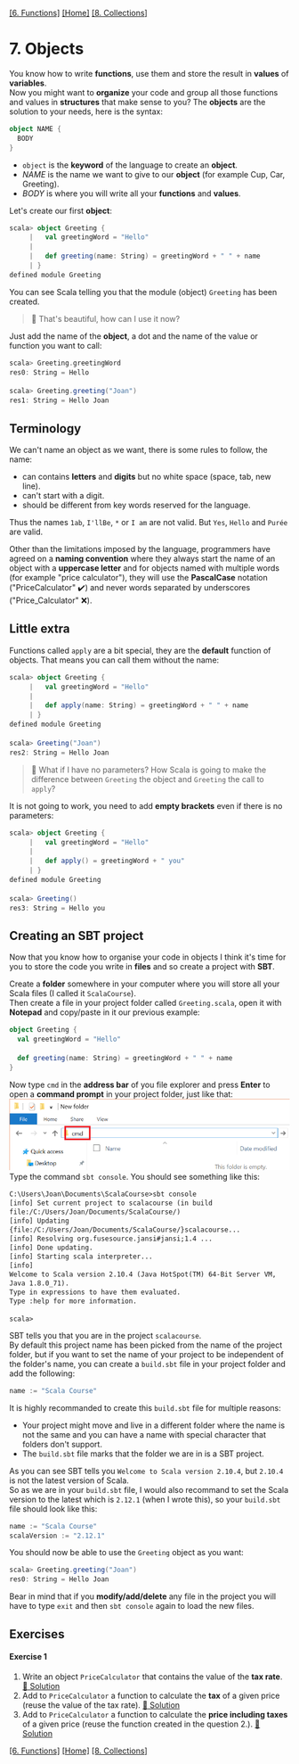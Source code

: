 [[6. Functions]](06.%20Functions.md) [[Home]](../ReadMe.md) [[8. Collections]](08.%20Collections.md)

# 7. Objects

You know how to write **functions**, use them and store the result in **values** of **variables**.  
Now you might want to **organize** your code and group all those functions and values in **structures** that make sense to you? The **objects** are the solution to your needs, here is the syntax:
```scala
object NAME {
  BODY
}
```
* `object` is the **keyword** of the language to create an **object**.
* *NAME* is the name we want to give to our **object** (for example Cup, Car, Greeting).
* *BODY* is where you will write all your **functions** and **values**.

Let's create our first **object**:
```scala
scala> object Greeting {
     |   val greetingWord = "Hello"
     |
     |   def greeting(name: String) = greetingWord + " " + name
     | }
defined module Greeting
```
You can see Scala telling you that the module (object) `Greeting` has been created.

> :raising_hand: That's beautiful, how can I use it now?

Just add the name of the **object**, a dot and the name of the value or function you want to call:
```scala
scala> Greeting.greetingWord
res0: String = Hello

scala> Greeting.greeting("Joan")
res1: String = Hello Joan
```

## Terminology

We can't name an object as we want, there is some rules to follow, the name:
* can contains **letters** and **digits** but no white space (space, tab, new line).
* can't start with a digit.
* should be different from key words reserved for the language.

Thus the names `1ab`, `I'llBe`, `*` or `I am` are not valid. But `Yes`, `Hello` and `Purée` are valid.

Other than the limitations imposed by the language, programmers have agreed on a **naming convention** where they always start the name of an object with a **uppercase letter** and for objects named with multiple words (for example "price calculator"), they will use the **PascalCase** notation ("PriceCalculator" :heavy_check_mark:) and never words separated by underscores ("Price_Calculator" :x:).

## Little extra

Functions called `apply` are a bit special, they are the **default** function of objects. That means you can call them without the name:
```scala
scala> object Greeting {
     |   val greetingWord = "Hello"
     |
     |   def apply(name: String) = greetingWord + " " + name
     | }
defined module Greeting

scala> Greeting("Joan")
res2: String = Hello Joan
```

> :raising_hand: What if I have no parameters? How Scala is going to make the difference between `Greeting` the object and `Greeting` the call to `apply`?

It is not going to work, you need to add **empty brackets** even if there is no parameters:
```scala
scala> object Greeting {
     |   val greetingWord = "Hello"
     |
     |   def apply() = greetingWord + " you"
     | }
defined module Greeting

scala> Greeting()
res3: String = Hello you
```
 
## Creating an SBT project

Now that you know how to organise your code in objects I think it's time for you to store the code you write in **files** and so create a project with **SBT**.

Create a **folder** somewhere in your computer where you will store all your Scala files (I called it `ScalaCourse`).  
Then create a file in your project folder called `Greeting.scala`, open it with **Notepad** and copy/paste in it our previous example:
```scala
object Greeting {
  val greetingWord = "Hello"

  def greeting(name: String) = greetingWord + " " + name
}
```

Now type `cmd` in the **address bar** of you file explorer and press **Enter** to open a **command prompt** in your project folder, just like that:  
![SBT from Explorer](images/CmdExplorer.png)  
Type the command `sbt console`. You should see something like this:
```console
C:\Users\Joan\Documents\ScalaCourse>sbt console
[info] Set current project to scalacourse (in build file:/C:/Users/Joan/Documents/ScalaCourse/)
[info] Updating {file:/C:/Users/Joan/Documents/ScalaCourse/}scalacourse...
[info] Resolving org.fusesource.jansi#jansi;1.4 ...
[info] Done updating.
[info] Starting scala interpreter...
[info]
Welcome to Scala version 2.10.4 (Java HotSpot(TM) 64-Bit Server VM, Java 1.8.0_71).
Type in expressions to have them evaluated.
Type :help for more information.

scala>
```
SBT tells you that you are in the project `scalacourse`.  
By default this project name has been picked from the name of the project folder, but if you want to set the name of your project to be independent of the folder's name, you can create a `build.sbt` file in your project folder and add the following:
```scala
name := "Scala Course"
```
It is highly recommanded to create this `build.sbt` file for multiple reasons:
* Your project might move and live in a different folder where the name is not the same and you can have a name with special character that folders don't support.
* The `build.sbt` file marks that the folder we are in is a SBT project.

As you can see SBT tells you `Welcome to Scala version 2.10.4`, but `2.10.4` is not the latest version of Scala.  
So as we are in your `build.sbt` file, I would also recommand to set the Scala version to the latest which is `2.12.1` (when I wrote this), so your `build.sbt` file should look like this:
```scala
name := "Scala Course"
scalaVersion := "2.12.1"
```

You should now be able to use the `Greeting` object as you want:
```scala
scala> Greeting.greeting("Joan")
res0: String = Hello Joan
```
Bear in mind that if you **modify/add/delete** any file in the project you will have to type `exit` and then `sbt console` again to load the new files.

## Exercises

#### Exercise 1

1. Write an object `PriceCalculator` that contains the value of the **tax rate**. [:scroll: Solution](solutions/07.%20Objects/Exercise%201.1.md)
2. Add to `PriceCalculator` a function to calculate the **tax** of a given price (reuse the value of the tax rate). [:scroll: Solution](solutions/07.%20Objects/Exercise%201.2.md)
3. Add to `PriceCalculator` a function to calculate the **price including taxes** of a given price (reuse the function created in the question 2.). [:scroll: Solution](solutions/07.%20Objects/Exercise%201.3.md)

[[6. Functions]](06.%20Functions.md) [[Home]](../ReadMe.md) [[8. Collections]](08.%20Collections.md)
